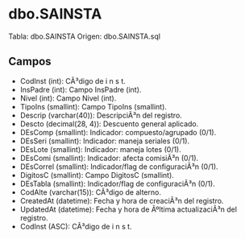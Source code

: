 ﻿# dbo.SAINSTA

Tabla: dbo.SAINSTA
Origen: dbo.SAINSTA.sql

## Campos

- CodInst (int): CÃ³digo de i n s t.
- InsPadre (int): Campo InsPadre (int).
- Nivel (int): Campo Nivel (int).
- TipoIns (smallint): Campo TipoIns (smallint).
- Descrip (varchar(40)): DescripciÃ³n del registro.
- Descto (decimal(28, 4)): Descuento general aplicado.
- DEsComp (smallint): Indicador: compuesto/agrupado (0/1).
- DEsSeri (smallint): Indicador: maneja seriales (0/1).
- DEsLote (smallint): Indicador: maneja lotes (0/1).
- DEsComi (smallint): Indicador: afecta comisiÃ³n (0/1).
- DEsCorrel (smallint): Indicador/flag de configuraciÃ³n (0/1).
- DigitosC (smallint): Campo DigitosC (smallint).
- DEsTabla (smallint): Indicador/flag de configuraciÃ³n (0/1).
- CodAlte (varchar(15)): CÃ³digo de alterno.
- CreatedAt (datetime): Fecha y hora de creaciÃ³n del registro.
- UpdatedAt (datetime): Fecha y hora de Ãºltima actualizaciÃ³n del registro.
- CodInst (ASC): CÃ³digo de i n s t.

